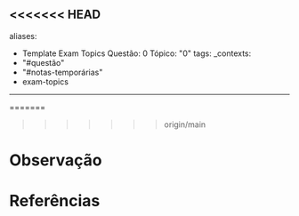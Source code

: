 <<<<<<< HEAD
---
aliases:
  - Template Exam Topics
Questão: 0
Tópico: "0"
tags: 
_contexts:
  - "#questão"
  - "#notas-temporárias"
  - exam-topics
---
=======
>>>>>>> origin/main

# Observação

# Referências 